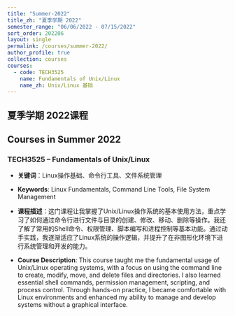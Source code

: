 ```yaml
---
title: "Summer-2022"
title_zh: "夏季学期 2022"
semester_range: "06/06/2022 - 07/15/2022"
sort_order: 202206
layout: single
permalink: /courses/summer-2022/
author_profile: true
collection: courses
courses:
  - code: TECH3525
    name: Fundamentals of Unix/Linux
    name_zh: Unix/Linux 基础
---
```


## 夏季学期 2022课程  
## Courses in Summer 2022

### TECH3525 – Fundamentals of Unix/Linux  
- **关键词**：Linux操作基础、命令行工具、文件系统管理  
- **Keywords**: Linux Fundamentals, Command Line Tools, File System Management  

- **课程描述**：这门课程让我掌握了Unix/Linux操作系统的基本使用方法，重点学习了如何通过命令行进行文件与目录的创建、修改、移动、删除等操作。我还了解了常用的Shell命令、权限管理、脚本编写和进程控制等基本功能。通过动手实践，我逐渐适应了Linux系统的操作逻辑，并提升了在非图形化环境下进行系统管理和开发的能力。  
- **Course Description**: This course taught me the fundamental usage of Unix/Linux operating systems, with a focus on using the command line to create, modify, move, and delete files and directories. I also learned essential shell commands, permission management, scripting, and process control. Through hands-on practice, I became comfortable with Linux environments and enhanced my ability to manage and develop systems without a graphical interface.
